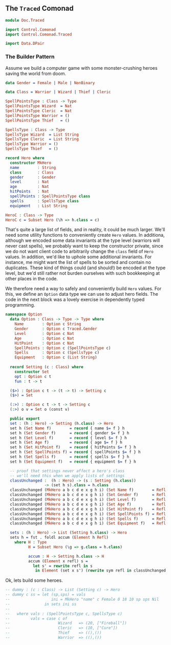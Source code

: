 ## The `Traced` Comonad

```idris
module Doc.Traced

import Control.Comonad
import Control.Comonad.Traced

import Data.DPair
```

### The Builder Pattern

Assume we build a computer game with some monster-crushing
heroes saving the world from doom.

```idris
data Gender = Female | Male | NonBinary

data Class = Warrior | Wizard | Thief | Cleric

SpellPointsType : Class -> Type
SpellPointsType Wizard  = Nat
SpellPointsType Cleric  = Nat
SpellPointsType Warrior = ()
SpellPointsType Thief   = ()

SpellsType : Class -> Type
SpellsType Wizard  = List String
SpellsType Cleric  = List String
SpellsType Warrior = ()
SpellsType Thief   = ()

record Hero where
  constructor MkHero
  name        : String
  class       : Class
  gender      : Gender
  level       : Nat
  age         : Nat
  hitPoints   : Nat
  spellPoints : SpellPointsType class
  spells      : SpellsType class
  equipment   : List String

HeroC : Class -> Type
HeroC c = Subset Hero (\h => h.class = c)
```

That's quite a large list of fields, and in reality, it could
be much larger. We'll need some utility functions to conveniently
create `Hero` values. In additiona, although we encoded some
data invariants at the type level (warriors will never cast
spells), we probably want to keep the constructor private,
since we do not want client code to arbitrarily change
the `class` field of `Hero` values. In addition, we'd like to
uphole some additional invariants. For instance, me might want
the list of spells to be sorted and contain no duplicates.
These kind of things could (and should!) be encoded at the
type level, but we'd still rather not burden ourselves with
such bookkeeping at other places in the code.

We therefore need a way to safely and conveniently
build `Hero` values. For this, we define an
`Option` data type we can use to adjust hero
fields. The code in the next block was a lovely
exercise in dependently typed programming.

```idris
namespace Option
  data Option : Class -> Type -> Type where
    Name        : Option c String
    Gender      : Option c Traced.Gender
    Level       : Option c Nat
    Age         : Option c Nat
    HitPoint    : Option c Nat
    SpellPoints : Option c (SpellPointsType c)
    Spells      : Option c (SpellsType c)
    Equipment   : Option c (List String)
  
  record Setting (c : Class) where
    constructor Set
    opt : Option c t
    fun : t -> t

  ($>) : Option c t -> (t -> t) -> Setting c
  ($>) = Set

  (:>) : Option c t -> t -> Setting c
  (:>) o v = Set o (const v)

  public export
  set : (h : Hero) -> Setting (h.class) -> Hero
  set h (Set Name f)        = record { name $= f } h
  set h (Set Gender f)      = record { gender $= f } h
  set h (Set Level f)       = record { level $= f } h
  set h (Set Age f)         = record { age $= f } h
  set h (Set HitPoint f)    = record { hitPoints $= f } h
  set h (Set SpellPoints f) = record { spellPoints $= f } h
  set h (Set Spells f)      = record { spells $= f } h
  set h (Set Equipment f)   = record { equipment $= f } h

  -- proof that settings never affect a hero's class
  -- we'll need this when we apply lists of settings
  classUnchanged :  (h : Hero) -> (s : Setting (h.class))
                 -> (set h s).class = h.class
  classUnchanged (MkHero a b c d e x g h i) (Set Name f)        = Refl
  classUnchanged (MkHero a b c d e x g h i) (Set Gender f)      = Refl
  classUnchanged (MkHero a b c d e x g h i) (Set Level f)       = Refl
  classUnchanged (MkHero a b c d e x g h i) (Set Age f)         = Refl
  classUnchanged (MkHero a b c d e x g h i) (Set HitPoint f)    = Refl
  classUnchanged (MkHero a b c d e x g h i) (Set SpellPoints f) = Refl
  classUnchanged (MkHero a b c d e x g h i) (Set Spells f)      = Refl
  classUnchanged (MkHero a b c d e x g h i) (Set Equipment f)   = Refl

  sets : (h : Hero) -> List (Setting h.class) -> Hero
  sets h = fst . foldl accum (Element h Refl)
    where H : Type
          H = Subset Hero (\g => g.class = h.class)

          accum : H -> Setting h.class -> H
          accum (Element x refl) s =
            let s' = rewrite refl in s
             in Element (set x s') (rewrite sym refl in classUnchanged x s')
```

Ok, lets build some heroes.

```idris
-- dummy : (c : Class) -> List (Setting c) -> Hero
-- dummy c ss = let (sp,sps) = vals
--                  ini = MkHero "name" c Female 0 18 10 sp sps Nil
--               in sets ini ss
-- 
--   where vals : (SpellPointsType c, SpellsType c)
--         vals = case c of
--                     Wizard   => (20, ["Fireball"])
--                     Cleric   => (10, ["Cure"])
--                     Thief    => ((),())
--                     Warrior  => ((),())
```
